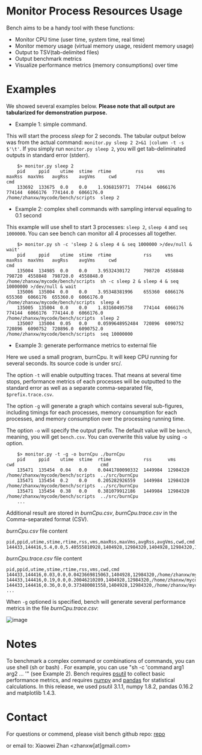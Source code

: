Monitor Process Resources Usage
===============================

Bench aims to be a handy tool with these functions:
-   Monitor CPU time (user time, system time, real time)
-   Monitor memory usage (virtual memory usage, resident memory usage)
-   Output to TSV(tab-delimited files)
-   Output benchmark metrics
-   Visualize performance metrics (memory consumptions) over time

Examples
========

We showed several examples below. **Please note that all output are tabularized for demonstration purpose.**

-   Example 1: simple command.

This will start the process *sleep* for 2 seconds. The tabular output below was from the actual command: `monitor.py sleep 2 2>&1 |column -t -s $'\t'`.
If you simply run `monitor.py sleep 2`, you will get tab-deliminated outputs in standard error (stderr).
    
        $> monitor.py sleep 2
        pid     ppid    utime  stime  rtime         rss     vms      maxRss  maxVms   avgRss    avgVms     cwd                                cmd
        133692  133675  0.0    0.0    1.9368159771  774144  6066176  774144  6066176  774144.0  6066176.0  /home/zhanxw/mycode/bench/scripts  sleep 2


-   Example 2: complex shell commands with sampling interval equaling to 0.1 second

This example will use shell to start 3 processes: `sleep 2`, `sleep 4` and `seq 1000000`. You can see bench can monitor all 4 processes all together.

        $> monitor.py sh -c 'sleep 2 & sleep 4 & seq 1000000 >/dev/null & wait'
        pid     ppid    utime  stime  rtime            rss     vms      maxRss  maxVms   avgRss    avgVms     cwd                                cmd
        135004  134985  0.0    0.0    3.9532430172     798720  4558848  798720  4558848  798720.0  4558848.0  /home/zhanxw/mycode/bench/scripts  sh -c sleep 2 & sleep 4 & seq 10000000 >/dev/null & wait
        135006  135004  0.0    0.0    3.95348381996    655360  6066176  655360  6066176  655360.0  6066176.0  /home/zhanxw/mycode/bench/scripts  sleep 4
        135005  135004  0.0    0.0    1.83160495758    774144  6066176  774144  6066176  774144.0  6066176.0  /home/zhanxw/mycode/bench/scripts  sleep 2
        135007  135004  0.05   0.0    0.0599648952484  720896  6090752  720896  6090752  720896.0  6090752.0  /home/zhanxw/mycode/bench/scripts  seq 10000000


-   Example 3: generate performance metrics to external file

Here we used a small program, burnCpu. It will keep CPU running for several seconds. Its source code is under src/.

The option `-t` will enable outputting traces. That means at several time stops, performance metrics of each processes will be outputted to the standard error as well as a separate comma-separated file, `$prefix.trace.csv`.

The option `-g` will generate a graph which contains several sub-figures, including timings for each processes, memory consumption for each processes, and memory consumption over the processing running time.

The option `-o` will specify the output prefix. The default value will be `bench`, meaning, you will get `bench.csv`. You can overwrite this value by using `-o` option.
    
        $> monitor.py -t -g -o burnCpu ./burnCpu
        pid     ppid    utime  stime  rtime            rss      vms       cwd                                cmd
        135471  135454  0.04   0.0    0.0441780090332  1449984  12984320  /home/zhanxw/mycode/bench/scripts  ../src/burnCpu
        135471  135454  0.2    0.0    0.205282926559   1449984  12984320  /home/zhanxw/mycode/bench/scripts  ../src/burnCpu
        135471  135454  0.38   0.0    0.381079912186   1449984  12984320  /home/zhanxw/mycode/bench/scripts  ../src/burnCpu
        ...


Additional result are stored in *burnCpu.csv*, *burnCpu.trace.csv* in the Comma-separated format (CSV).

*burnCpu.csv* file content

    pid,ppid,utime,stime,rtime,rss,vms,maxRss,maxVms,avgRss,avgVms,cwd,cmd
    144433,144416,5.4,0.0,5.40555810928,1404928,12984320,1404928,12984320,1404928.0,12984320.0,/home/zhanxw/mycode/bench/scripts,../src/burnCpu

*burnCpu.trace.csv* file content

    pid,ppid,utime,stime,rtime,rss,vms,cwd,cmd
    144433,144416,0.03,0.0,0.0423669815063,1404928,12984320,/home/zhanxw/mycode/bench/scripts,../src/burnCpu
    144433,144416,0.19,0.0,0.20046210289,1404928,12984320,/home/zhanxw/mycode/bench/scripts,../src/burnCpu
    144433,144416,0.36,0.0,0.373480081558,1404928,12984320,/home/zhanxw/mycode/bench/scripts,../src/burnCpu
    ...


When `-g` optioned is specified, bench will generate several performance metrics in the file *burnCpu.trace.csv*:

![image](http://zhanxw.com/bench/burnCpu.png)

Notes
=====

To benchmark a complex command or combinations of commands, you can use shell (sh or bash) . For example, you can use "sh -c 'command arg1 arg2 ... '" (see Example 2).
Bench requires [psutil](https://pypi.python.org/pypi/psutil) to collect basic performance metrics, and
requires [numpy](http://www.numpy.org/) and [pandas](http://pandas.pydata.org/) for statistical calculations.
In this release, we used psutil 3.1.1, numpy 1.8.2, pandas 0.16.2 and matplotlib 1.4.3.

Contact
=======

For questions or commend, please visit bench github repo:
[repo](https://github.com/zhanxw/bench)

or email to:
Xiaowei Zhan <zhanxw[at]gmail.com>
